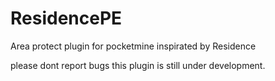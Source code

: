 # ResidencePE
Area protect plugin  for pocketmine inspirated by Residence

please dont report bugs this plugin is still under development.
